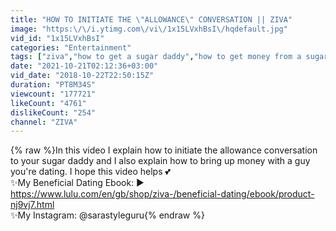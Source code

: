 ```yaml
---
title: "HOW TO INITIATE THE \"ALLOWANCE\" CONVERSATION || ZIVA"
image: "https:\/\/i.ytimg.com\/vi\/1x15LVxhBsI\/hqdefault.jpg"
vid_id: "1x15LVxhBsI"
categories: "Entertainment"
tags: ["ziva","how to get a sugar daddy","how to get money from a sugar daddy"]
date: "2021-10-21T02:12:36+03:00"
vid_date: "2018-10-22T22:50:15Z"
duration: "PT8M34S"
viewcount: "177721"
likeCount: "4761"
dislikeCount: "254"
channel: "ZIVA"
---
```

{% raw %}In this video I explain how to initiate the allowance conversation to your sugar daddy and I also explain how to bring up money with a guy you're dating. I hope this video helps 💕<br />✨My Beneficial Dating Ebook: ► <a rel="nofollow" target="blank" href="https://www.lulu.com/en/gb/shop/ziva-/beneficial-dating/ebook/product-nj9vj7.html">https://www.lulu.com/en/gb/shop/ziva-/beneficial-dating/ebook/product-nj9vj7.html</a> <br />✨My Instagram: @sarastyleguru{% endraw %}
